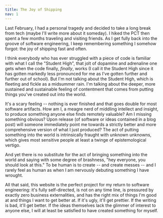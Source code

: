 ```yaml
---
title: The Joy of Shipping
nav: 1
---
```


Last February, I had a personal tragedy and decided to take a long break from tech (maybe I'll write more about it someday). I hiked the PCT then spent a few months traveling and visiting friends. As I get fully back into the groove of software engineering, I keep remembering something I somehow forgot: the joy of shipping fast and often.

I think everybody who has ever struggled with a piece of code is familiar with what I call the "Student High", that jolt of dopamine and adrenaline one gets when the code finally, _finally_, works (I call it the Student High since it has gotten markedly less pronounced for me as I've gotten further and further out of school). But I'm not talking about the Student High, which is fleeting and fickle as a midsummer rain. I'm talking about the deeper, more sustained and sustainable feeling of contentment that comes from putting things you've created out into the world.

It's a scary feeling -- nothing is ever finished and that goes double for most software artifacts. How am I, a meagre nerd of middling intellect and insight, to produce something anyone else finds remotely valuable? Am I missing something obvious? Upon release (of software or ideas contained in a blog post) will someone immediately point me towards a strictly better and more comprehensive version of what I just produced? The act of putting something into the world is intrinsically fraught with unknown unknowns, which gives most sensitive people at least a twinge of epistemological vertigo.

And yet there is no substitute for the act of bringing something into the world and saying with some degree of brashness, "hey everyone, you should look at this." To be human is to create -- and create messes -- and I rarely feel as human as when I am nervously debuting something I have wrought.

All that said, this website is the perfect project for my return to software engineering: it's fully self-directed, is not on any time line, is pressured by exactly zero business externalities, and has the right mix of things I'm good at and things I want to get better at. If it's ugly, it'll get prettier. If the writing is bad, it'll get better. If the ideas themselves lack the glimmer of interest to anyone else, I will at least be satisfied to have created something for myself.